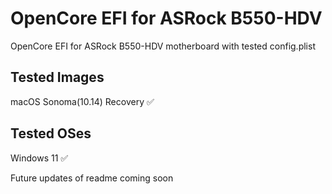 # OpenCore EFI for ASRock B550-HDV
OpenCore EFI for ASRock B550-HDV motherboard with tested config.plist

## Tested Images
macOS Sonoma(10.14) Recovery ✅

## Tested OSes 
Windows 11 ✅

Future updates of readme coming soon
